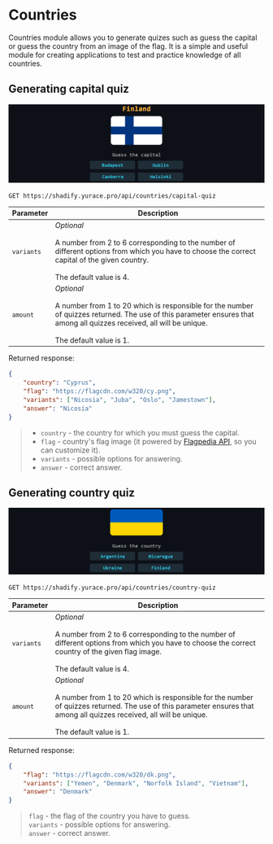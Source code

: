 # Countries

Countries module allows you to generate quizes such as guess the capital or guess the country from an image of the flag. It is a simple and useful module for creating applications to test and practice knowledge of all countries.

## Generating capital quiz

<p align="center"><img src="../images/guess-capital.png" alt="Guess capital"/></p>

```nginx
GET https://shadify.yurace.pro/api/countries/capital-quiz
```

| Parameter  | Description                                                                                                                                                                                                                |
| ---------- | -------------------------------------------------------------------------------------------------------------------------------------------------------------------------------------------------------------------------- |
| `variants` | _Optional_ <br><br> A number from 2 to 6 corresponding to the number of different options from which you have to choose the correct capital of the given country. <br><br> The default value is 4.                         |
| `amount`   | _Optional_ <br><br> A number from 1 to 20 which is responsible for the number of quizzes returned. The use of this parameter ensures that among all quizzes received, all will be unique. <br><br> The default value is 1. |

Returned response:

```json
{
    "country": "Cyprus",
    "flag": "https://flagcdn.com/w320/cy.png",
    "variants": ["Nicosia", "Juba", "Oslo", "Jamestown"],
    "answer": "Nicosia"
}
```

> -   `country` - the country for which you must guess the capital. <br>
> -   `flag` - country's flag image (it powered by [Flagpedia API](https://flagpedia.net/download/api), so you can customize it). <br>
> -   `variants` - possible options for answering. <br>
> -   `answer` - correct answer.

## Generating country quiz

<p align="center"><img src="../images/guess-country.png" alt="Guess country"/></p>

```nginx
GET https://shadify.yurace.pro/api/countries/country-quiz
```

| Parameter  | Description                                                                                                                                                                                                                |
| ---------- | -------------------------------------------------------------------------------------------------------------------------------------------------------------------------------------------------------------------------- |
| `variants` | _Optional_ <br><br> A number from 2 to 6 corresponding to the number of different options from which you have to choose the correct country of the given flag image. <br><br> The default value is 4.                      |
| `amount`   | _Optional_ <br><br> A number from 1 to 20 which is responsible for the number of quizzes returned. The use of this parameter ensures that among all quizzes received, all will be unique. <br><br> The default value is 1. |

Returned response:

```json
{
    "flag": "https://flagcdn.com/w320/dk.png",
    "variants": ["Yemen", "Denmark", "Norfolk Island", "Vietnam"],
    "answer": "Denmark"
}
```

> `flag` - the flag of the country you have to guess. <br> `variants` - possible options for answering. <br> `answer` - correct answer.
